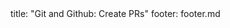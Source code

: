 <frontmatter>
title: "Git and Github: Create PRs"
footer: footer.md
</frontmatter>

<include src="unit-inPage-asFlat.md" boilerplate />
